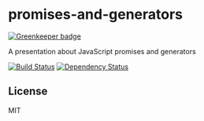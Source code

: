 # promises-and-generators

[![Greenkeeper badge](https://badges.greenkeeper.io/ForbesLindesay/promises-and-generators.svg)](https://greenkeeper.io/)

A presentation about JavaScript promises and generators

[![Build Status](https://img.shields.io/travis/ForbesLindesay/promises-and-generators/master.svg)](https://travis-ci.org/ForbesLindesay/promises-and-generators)
[![Dependency Status](https://img.shields.io/david/ForbesLindesay/promises-and-generators.svg)](https://david-dm.org/ForbesLindesay/promises-and-generators)

## License

  MIT